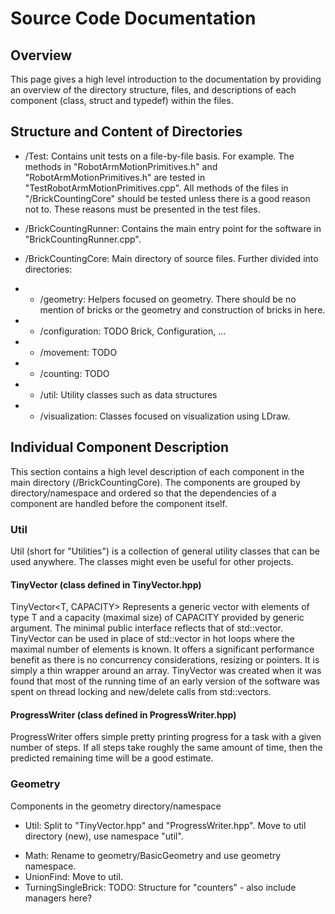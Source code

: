 
# Source Code Documentation

## Overview

This page gives a high level introduction to the documentation by providing an overview of the directory structure, files, and descriptions of each component (class, struct and typedef) within the files.

## Structure and Content of Directories

* /Test: Contains unit tests on a file-by-file basis. For example. The methods in "RobotArmMotionPrimitives.h" and "RobotArmMotionPrimitives.h" are tested in "TestRobotArmMotionPrimitives.cpp". All methods of the files in "/BrickCountingCore" should be tested unless there is a good reason not to. These reasons must be presented in the test files.

* /BrickCountingRunner: Contains the main entry point for the software in "BrickCountingRunner.cpp".

* /BrickCountingCore: Main directory of source files. Further divided into directories:
* * /geometry: Helpers focused on geometry. There should be no mention of bricks or the geometry and construction of bricks in here.
* * /configuration: TODO Brick, Configuration, ...
* * /movement: TODO
* * /counting: TODO
* * /util: Utility classes such as data structures
* * /visualization: Classes focused on visualization using LDraw.

## Individual Component Description

This section contains a high level description of each component in the main directory (/BrickCountingCore). The components are grouped by directory/namespace and ordered so that the dependencies of a component are handled before the component itself.

### Util

Util (short for "Utilities") is a collection of general utility classes that can be used anywhere. The classes might even be useful for other projects.

#### TinyVector (class defined in TinyVector.hpp)

TinyVector<T, CAPACITY> Represents a generic vector with elements of type T and a capacity (maximal size) of CAPACITY provided by generic argument. The minimal public interface reflects that of std::vector<T>. TinyVector can be used in place of std::vector in hot loops where the maximal number of elements is known. It offers a significant performance benefit as there is no concurrency considerations, resizing or pointers. It is simply a thin wrapper around an array. TinyVector was created when it was found that most of the running time of an early version of the software was spent on thread locking and new/delete calls from std::vectors.

#### ProgressWriter (class defined in ProgressWriter.hpp)

ProgressWriter offers simple pretty printing progress for a task with a given number of steps. If all steps take roughly the same amount of time, then the predicted remaining time will be a good estimate.

### Geometry

Components in the geometry directory/namespace 


- Util: Split to "TinyVector.hpp" and "ProgressWriter.hpp". Move to util directory (new), use namespace "util".
* Math: Rename to geometry/BasicGeometry and use geometry namespace.
* UnionFind: Move to util.
* TurningSingleBrick: TODO: Structure for "counters" - also include managers here?
